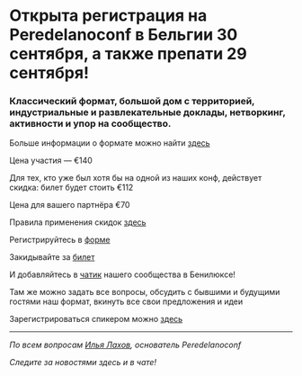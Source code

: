 # Открыта регистрация на **Peredelanoconf** в Бельгии 30 сентября, а также препати 29 сентября!

### Классический формат, большой дом с территорией, индустриальные и развлекательные доклады, нетворкинг, активности и упор на сообщество.

Больше информации о формате можно найти [здесь](/./confs/standard.md)

Цена участия — €140 

Для тех, кто уже был хотя бы на одной из наших конф, действует скидка: билет будет стоить €112

Цена для вашего партнёра €70

Правила применения скидок [здесь](/./guides/discount.md)

Регистрируйтесь в [форме](https://docs.google.com/forms/d/1Uz4yZKkf5jsqrcwwgXKMZkNYE-5e_n5l77qqLvSChnE)

Закидывайте за [билет](/./guides/how-to-pay.md)

И добавляйтесь в [чатик]( https://t.me/peredelanoconf_amsterdam) нашего сообщества в Бенилюксе! 

Там же можно задать все вопросы, обсудить с бывшими и будущими гостями наш формат, вкинуть все свои предложения и идеи

Зарегистрироваться спикером можно [здесь](/./guides/tech-speech.md)

---

_По всем вопросам [Илья Лахов](https://t.me/ilakhov), основатель Peredelanoconf_

_Следите за новостями здесь и в чате!_
